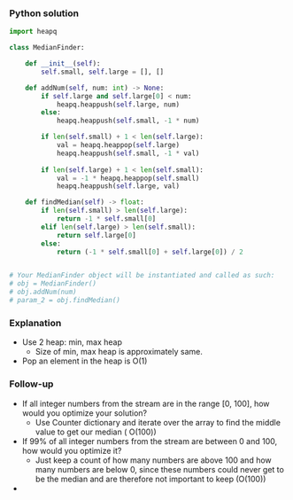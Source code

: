 ### Python solution
```python
import heapq

class MedianFinder:

    def __init__(self):
        self.small, self.large = [], []

    def addNum(self, num: int) -> None:
        if self.large and self.large[0] < num:
            heapq.heappush(self.large, num)
        else:
            heapq.heappush(self.small, -1 * num)

        if len(self.small) + 1 < len(self.large):
            val = heapq.heappop(self.large)
            heapq.heappush(self.small, -1 * val)
        
        if len(self.large) + 1 < len(self.small):
            val = -1 * heapq.heappop(self.small)
            heapq.heappush(self.large, val)

    def findMedian(self) -> float:
        if len(self.small) > len(self.large):
            return -1 * self.small[0]
        elif len(self.large) > len(self.small):
            return self.large[0]
        else:
            return (-1 * self.small[0] + self.large[0]) / 2


# Your MedianFinder object will be instantiated and called as such:
# obj = MedianFinder()
# obj.addNum(num)
# param_2 = obj.findMedian()
```

### Explanation
- Use 2 heap: min, max heap
  - Size of min, max heap is approximately same.
- Pop an element in the heap is O(1)

### Follow-up
- If all integer numbers from the stream are in the range [0, 100], how would you optimize your solution?
  - Use Counter dictionary and iterate over the array to find the middle value to get our median ( O(100))
- If 99% of all integer numbers from the stream are between 0 and 100, how would you optimize it?
  - Just keep a count of how many numbers are above 100 and how many numbers are below 0, since these numbers could never get to be the median and are therefore not important to keep  (O(100))
- 


